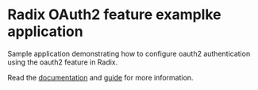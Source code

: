 # Radix OAuth2 feature examplke application

Sample application demonstrating how to configure oauth2 authentication using  the oauth2 feature in Radix.

Read the [documentation](https://www.radix.equinor.com/references/reference-radix-config/#oauth2)  and [guide](https://www.radix.equinor.com/guides/authentication/#using-the-radix-oauth2-feature) for more information.

